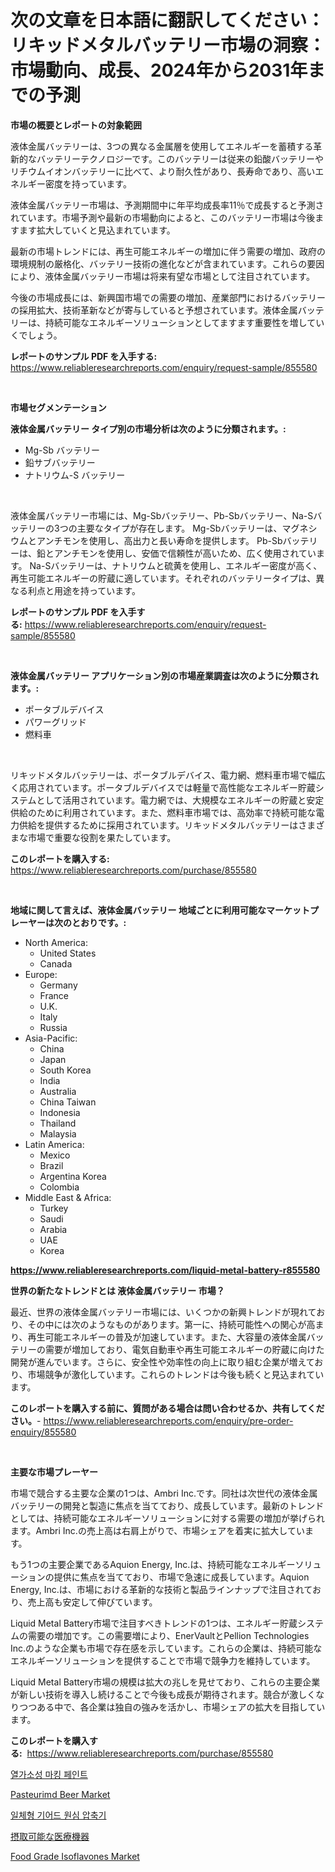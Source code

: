 <p><h1>次の文章を日本語に翻訳してください：リキッドメタルバッテリー市場の洞察：市場動向、成長、2024年から2031年までの予測</h1></p><p><strong>市場の概要とレポートの対象範囲</strong></p>
<p><p>液体金属バッテリーは、3つの異なる金属層を使用してエネルギーを蓄積する革新的なバッテリーテクノロジーです。このバッテリーは従来の鉛酸バッテリーやリチウムイオンバッテリーに比べて、より耐久性があり、長寿命であり、高いエネルギー密度を持っています。</p><p>液体金属バッテリー市場は、予測期間中に年平均成長率11％で成長すると予測されています。市場予測や最新の市場動向によると、このバッテリー市場は今後ますます拡大していくと見込まれています。</p><p>最新の市場トレンドには、再生可能エネルギーの増加に伴う需要の増加、政府の環境規制の厳格化、バッテリー技術の進化などが含まれています。これらの要因により、液体金属バッテリー市場は将来有望な市場として注目されています。</p><p>今後の市場成長には、新興国市場での需要の増加、産業部門におけるバッテリーの採用拡大、技術革新などが寄与していると予想されています。液体金属バッテリーは、持続可能なエネルギーソリューションとしてますます重要性を増していくでしょう。</p></p>
<p><strong>レポートのサンプル PDF を入手する:</strong> <a href="https://www.reliableresearchreports.com/enquiry/request-sample/855580">https://www.reliableresearchreports.com/enquiry/request-sample/855580</a></p>
<p>&nbsp;</p>
<p><strong>市場セグメンテーション</strong></p>
<p><strong>液体金属バッテリー タイプ別の市場分析は次のように分類されます。:</strong></p>
<p><ul><li>Mg-Sb バッテリー</li><li>鉛サブバッテリー</li><li>ナトリウム-S バッテリー</li></ul></p>
<p>&nbsp;</p>
<p><p>液体金属バッテリー市場には、Mg-Sbバッテリー、Pb-Sbバッテリー、Na-Sバッテリーの3つの主要なタイプが存在します。 Mg-Sbバッテリーは、マグネシウムとアンチモンを使用し、高出力と長い寿命を提供します。 Pb-Sbバッテリーは、鉛とアンチモンを使用し、安価で信頼性が高いため、広く使用されています。 Na-Sバッテリーは、ナトリウムと硫黄を使用し、エネルギー密度が高く、再生可能エネルギーの貯蔵に適しています。それぞれのバッテリータイプは、異なる利点と用途を持っています。</p></p>
<p><strong>レポートのサンプル PDF を入手する:</strong>&nbsp;<a href="https://www.reliableresearchreports.com/enquiry/request-sample/855580">https://www.reliableresearchreports.com/enquiry/request-sample/855580</a></p>
<p>&nbsp;</p>
<p><strong> 液体金属バッテリー アプリケーション別の市場産業調査は次のように分類されます。:</strong></p>
<p><ul><li>ポータブルデバイス</li><li>パワーグリッド</li><li>燃料車</li></ul></p>
<p>&nbsp;</p>
<p><p>リキッドメタルバッテリーは、ポータブルデバイス、電力網、燃料車市場で幅広く応用されています。ポータブルデバイスでは軽量で高性能なエネルギー貯蔵システムとして活用されています。電力網では、大規模なエネルギーの貯蔵と安定供給のために利用されています。また、燃料車市場では、高効率で持続可能な電力供給を提供するために採用されています。リキッドメタルバッテリーはさまざまな市場で重要な役割を果たしています。</p></p>
<p><strong>このレポートを購入する:</strong>&nbsp; <a href="https://www.reliableresearchreports.com/purchase/855580">https://www.reliableresearchreports.com/purchase/855580</a></p>
<p>&nbsp;</p>
<p><strong>地域に関して言えば、液体金属バッテリー 地域ごとに利用可能なマーケットプレーヤーは次のとおりです。:</strong></p>
<p><ul>
    <li>
        North America:
        <ul>
            <li>United States</li>
            <li>Canada</li>
        </ul>
    </li>
    <li>
        Europe:
        <ul>
            <li>Germany</li>
            <li>France</li>
            <li>U.K.</li>
            <li>Italy</li>
            <li>Russia</li>
        </ul>
    </li>
    <li>
        Asia-Pacific:
        <ul>
            <li>China</li>
            <li>Japan</li>
            <li>South Korea</li>
            <li>India</li>
            <li>Australia</li>
            <li>China Taiwan</li>
            <li>Indonesia</li>
            <li>Thailand</li>
            <li>Malaysia</li>
        </ul>
    </li>
    <li>
        Latin America:
        <ul>
            <li>Mexico</li>
            <li>Brazil</li>
            <li>Argentina Korea</li>
            <li>Colombia</li>
        </ul>
    </li>
    <li>
        Middle East & Africa:
        <ul>
            <li>Turkey</li>
            <li>Saudi</li>
            <li>Arabia</li>
            <li>UAE</li>
            <li>Korea</li>
        </ul>
    </li>
    </ul></p>
<p><strong><a href="https://www.reliableresearchreports.com/liquid-metal-battery-r855580">https://www.reliableresearchreports.com/liquid-metal-battery-r855580</a></strong>&nbsp;</p>
<p><strong>世界の新たなトレンドとは 液体金属バッテリー 市場？</strong></p>
<p><p>最近、世界の液体金属バッテリー市場には、いくつかの新興トレンドが現れており、その中には次のようなものがあります。第一に、持続可能性への関心が高まり、再生可能エネルギーの普及が加速しています。また、大容量の液体金属バッテリーの需要が増加しており、電気自動車や再生可能エネルギーの貯蔵に向けた開発が進んでいます。さらに、安全性や効率性の向上に取り組む企業が増えており、市場競争が激化しています。これらのトレンドは今後も続くと見込まれています。</p></p>
<p><strong>このレポートを購入する前に、質問がある場合は問い合わせるか、共有してください。</strong>- <a href="https://www.reliableresearchreports.com/enquiry/pre-order-enquiry/855580">https://www.reliableresearchreports.com/enquiry/pre-order-enquiry/855580</a></p>
<p>&nbsp;</p>
<p><strong>主要な市場プレーヤー</strong></p>
<p><p>市場で競合する主要な企業の1つは、Ambri Inc.です。同社は次世代の液体金属バッテリーの開発と製造に焦点を当てており、成長しています。最新のトレンドとしては、持続可能なエネルギーソリューションに対する需要の増加が挙げられます。Ambri Inc.の売上高は右肩上がりで、市場シェアを着実に拡大しています。</p><p>もう1つの主要企業であるAquion Energy, Inc.は、持続可能なエネルギーソリューションの提供に焦点を当てており、市場で急速に成長しています。Aquion Energy, Inc.は、市場における革新的な技術と製品ラインナップで注目されており、売上高も安定して伸びています。</p><p>Liquid Metal Battery市場で注目すべきトレンドの1つは、エネルギー貯蔵システムの需要の増加です。この需要増により、EnerVaultとPellion Technologies Inc.のような企業も市場で存在感を示しています。これらの企業は、持続可能なエネルギーソリューションを提供することで市場で競争力を維持しています。</p><p>Liquid Metal Battery市場の規模は拡大の兆しを見せており、これらの主要企業が新しい技術を導入し続けることで今後も成長が期待されます。競合が激しくなりつつある中で、各企業は独自の強みを活かし、市場シェアの拡大を目指しています。</p></p>
<p><strong>このレポートを購入する:</strong>&nbsp;&nbsp;<a href="https://www.reliableresearchreports.com/purchase/855580">https://www.reliableresearchreports.com/purchase/855580</a></p>
<p><p><a href="https://github.com/OwenHamiytll568745/Market-Research-Report-List-1/blob/main/243125718160.md">열가소성 마킹 페인트</a></p><p><a href="https://github.com/lbird53714/Market-Research-Report-List-4/blob/main/pasteurimd-beer-market.md">Pasteurimd Beer Market</a></p><p><a href="https://github.com/vdhdwjyp90142/Market-Research-Report-List-1/blob/main/557027818159.md">일체형 기어드 원심 압축기</a></p><p><a href="https://github.com/sghwr779811674/Market-Research-Report-List-1/blob/main/995754619742.md">摂取可能な医療機器</a></p><p><a href="https://github.com/dringals/Market-Research-Report-List-3/blob/main/food-grade-isoflavones-market.md">Food Grade Isoflavones Market</a></p></p>